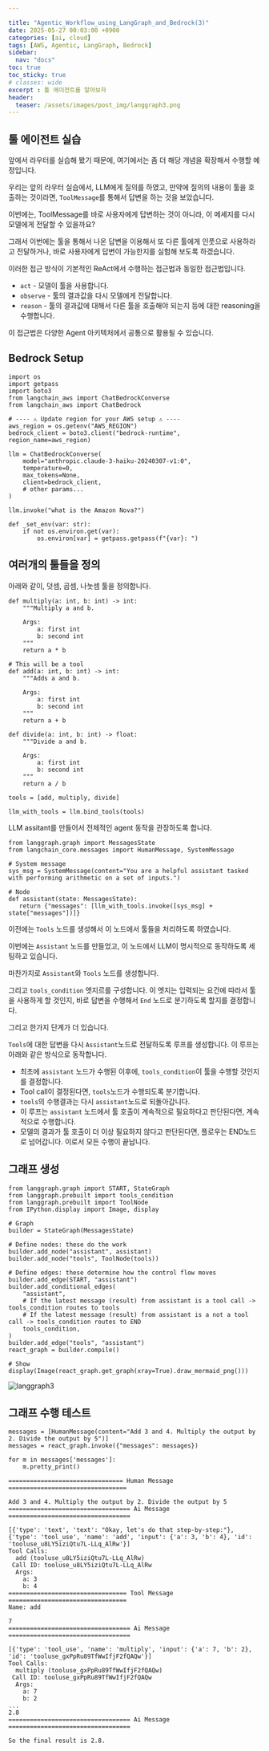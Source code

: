 ```yaml
---

title: "Agentic_Workflow_using_LangGraph_and_Bedrock(3)"
date: 2025-05-27 00:03:00 +0900
categories: [ai, cloud]
tags: [AWS, Agentic, LangGraph, Bedrock]
sidebar:
  nav: "docs"
toc: true
toc_sticky: true
# classes: wide
excerpt : 툴 에이전트를 알아보자
header:
  teaser: /assets/images/post_img/langgraph3.png
---
```


## 툴 에이전트 실습

앞에서 라우터를 실습해 봤기 때문에, 여기에서는 좀 더 해당 개념을 확장해서 수행할 예정입니다.

우리는 앞의 라우터 실습에서, LLM에게 질의를 하였고, 만약에 질의의 내용이 툴을 호출하는 것이라면, `ToolMessage`를 통해서 답변을 하는 것을 보았습니다.

이번에는, ToolMessage를 바로 사용자에게 답변하는 것이 아니라, 이 메세지를 다시 모델에게 전달할 수 있을까요?

그래서 이번에는 툴을 통해서 나온 답변을 이용해서 또 다른 툴에게 인풋으로 사용하라고 전달하거나, 바로 사용자에게 답변이 가능한지를 실험해 보도록 하겠습니다.

이러한 접근 방식이 기본적인 ReAct에서 수행하는 접근법과 동일한 접근법입니다.
  
* `act` - 모델이 툴을 사용합니다.
* `observe` - 툴의 결과값을 다시 모델에게 전달합니다.
* `reason` - 툴의 결과값에 대해서 다른 툴을 호출해야 되는지 등에 대한 reasoning을 수행합니다.

이 접근법은 다양한 Agent 아키텍처에서 공통으로 활용될 수 있습니다.

## Bedrock Setup
```
import os
import getpass
import boto3
from langchain_aws import ChatBedrockConverse
from langchain_aws import ChatBedrock

# ---- ⚠️ Update region for your AWS setup ⚠️ ----
aws_region = os.getenv("AWS_REGION")
bedrock_client = boto3.client("bedrock-runtime", region_name=aws_region)

llm = ChatBedrockConverse(
    model="anthropic.claude-3-haiku-20240307-v1:0",
    temperature=0,
    max_tokens=None,
    client=bedrock_client,
    # other params...
)

llm.invoke("what is the Amazon Nova?")

def _set_env(var: str):
    if not os.environ.get(var):
        os.environ[var] = getpass.getpass(f"{var}: ")

```

## 여러개의 툴들을 정의

아래와 같이, 덧셈, 곱셈, 나눗셈 툴을 정의합니다.
```
def multiply(a: int, b: int) -> int:
    """Multiply a and b.

    Args:
        a: first int
        b: second int
    """
    return a * b

# This will be a tool
def add(a: int, b: int) -> int:
    """Adds a and b.

    Args:
        a: first int
        b: second int
    """
    return a + b

def divide(a: int, b: int) -> float:
    """Divide a and b.

    Args:
        a: first int
        b: second int
    """
    return a / b

tools = [add, multiply, divide]

llm_with_tools = llm.bind_tools(tools)
```

LLM assitant를 만들어서 전체적인 agent 동작을 관장하도록 합니다.

```
from langgraph.graph import MessagesState
from langchain_core.messages import HumanMessage, SystemMessage

# System message
sys_msg = SystemMessage(content="You are a helpful assistant tasked with performing arithmetic on a set of inputs.")

# Node
def assistant(state: MessagesState):
   return {"messages": [llm_with_tools.invoke([sys_msg] + state["messages"])]}
```

이전에는 `Tools` 노드를 생성해서 이 노드에서 툴들을 처리하도록 하였습니다.

이번에는 `Assistant` 노드를 만들었고, 이 노드에서 LLM이 명시적으로 동작하도록 세팅하고 있습니다.

마찬가지로 `Assistant`와 `Tools` 노드를 생성합니다.

그리고 `tools_condition` 엣지르를 구성합니다. 이 엣지는 입력되는 요건에 따라서 툴을 사용하게 할 것인지, 바로 답변을 수행해서 `End` 노드로 분기하도록 할지를 결정합니다.

그리고 한가지 단계가 더 있습니다.

`Tools`에 대한 답변을 다시 `Assistant`노드로 전달하도록 루프를 생성합니다. 이 루프는 아래와 같은 방식으로 동작합니다.

* 최초에 `assistant` 노드가 수행된 이후에, `tools_condition`이 툴을 수행할 것인지를 결정합니다.
* Tool call이 결정된다면, `tools`노드가 수행되도록 분기합니다.
* `tools`의 수행결과는 다시 `assistant`노드로 되돌아갑니다.
* 이 루프는 `assistant` 노드에서 툴 호출이 계속적으로 필요하다고 판단된다면, 계속적으로 수행합니다.
* 모델의 결과가 툴 호출이 더 이상 필요하지 않다고 판단된다면, 플로우는 END노드로 넘어갑니다. 이로서 모든 수행이 끝납니다.

## 그래프 생성

```
from langgraph.graph import START, StateGraph
from langgraph.prebuilt import tools_condition
from langgraph.prebuilt import ToolNode
from IPython.display import Image, display

# Graph
builder = StateGraph(MessagesState)

# Define nodes: these do the work
builder.add_node("assistant", assistant)
builder.add_node("tools", ToolNode(tools))

# Define edges: these determine how the control flow moves
builder.add_edge(START, "assistant")
builder.add_conditional_edges(
    "assistant",
    # If the latest message (result) from assistant is a tool call -> tools_condition routes to tools
    # If the latest message (result) from assistant is a not a tool call -> tools_condition routes to END
    tools_condition,
)
builder.add_edge("tools", "assistant")
react_graph = builder.compile()

# Show
display(Image(react_graph.get_graph(xray=True).draw_mermaid_png()))
```
![langgraph3](/assets/images/post_img/langgraph3.png)

## 그래프 수행 테스트

```
messages = [HumanMessage(content="Add 3 and 4. Multiply the output by 2. Divide the output by 5")]
messages = react_graph.invoke({"messages": messages})
```

```
for m in messages['messages']:
    m.pretty_print()
```

```
================================ Human Message =================================

Add 3 and 4. Multiply the output by 2. Divide the output by 5
================================== Ai Message ==================================

[{'type': 'text', 'text': "Okay, let's do that step-by-step:"}, {'type': 'tool_use', 'name': 'add', 'input': {'a': 3, 'b': 4}, 'id': 'tooluse_u8LY5iziQtu7L-LLq_AlRw'}]
Tool Calls:
  add (tooluse_u8LY5iziQtu7L-LLq_AlRw)
 Call ID: tooluse_u8LY5iziQtu7L-LLq_AlRw
  Args:
    a: 3
    b: 4
================================= Tool Message =================================
Name: add

7
================================== Ai Message ==================================

[{'type': 'tool_use', 'name': 'multiply', 'input': {'a': 7, 'b': 2}, 'id': 'tooluse_gxPpRu89TfWwIfjF2fQAQw'}]
Tool Calls:
  multiply (tooluse_gxPpRu89TfWwIfjF2fQAQw)
 Call ID: tooluse_gxPpRu89TfWwIfjF2fQAQw
  Args:
    a: 7
    b: 2
...
2.8
================================== Ai Message ==================================

So the final result is 2.8.
```


